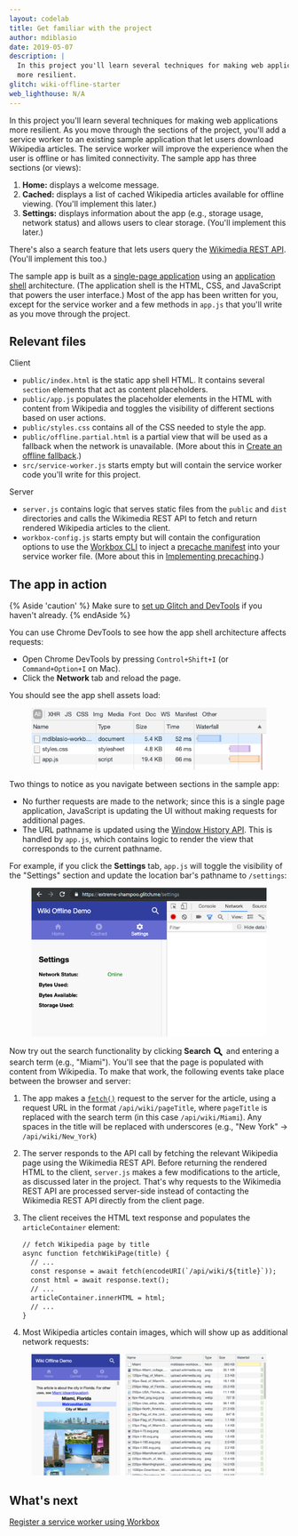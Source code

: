 ```yaml
---
layout: codelab
title: Get familiar with the project
author: mdiblasio
date: 2019-05-07
description: |
  In this project you'll learn several techniques for making web applications
  more resilient.
glitch: wiki-offline-starter
web_lighthouse: N/A
---
```


In this project you'll learn several techniques for making web applications
more resilient. As you move through the sections of the project, you'll add a
service worker to an existing sample application that let users download
Wikipedia articles. The service worker will improve the experience when the
user is offline or has limited connectivity. The sample app has three sections
(or views):
1.  __Home:__ displays a welcome message.
1.  __Cached:__ displays a list of cached Wikipedia articles available for
offline viewing. (You'll implement this later.)
1.  __Settings:__ displays information about the app (e.g., storage usage,
  network status) and allows users to clear storage. (You'll implement this
  later.)

There's also a search feature that lets users query the
[Wikimedia REST API](https://en.wikipedia.org/api/rest_v1/). (You'll
implement this too.)

The sample app is built as a
[single-page application](https://en.wikipedia.org/wiki/Single-page_application)
using an [application shell](https://developers.google.com/web/fundamentals/architecture/app-shell)
architecture. (The application shell is the HTML, CSS, and JavaScript that
powers the user interface.) Most of the app has been written for you, except
for the service worker and a few methods in `app.js` that you'll write as you
move through the project.

## Relevant files

Client
+  `public/index.html` is the static app shell HTML. It contains several
   `section` elements that act as content placeholders.
+  `public/app.js` populates the placeholder elements in the HTML with content
   from Wikipedia and toggles the visibility of different sections based on
   user actions.
+  `public/styles.css` contains all of the CSS needed to style the app.
+  `public/offline.partial.html` is a partial view that will be used as a
   fallback when the network is unavailable. (More about this in
   [Create an offline fallback](../codelab-reliability-offline-fallback/).)
+  `src/service-worker.js` starts empty but will contain the service worker
   code you'll write for this project.

Server
+  `server.js` contains logic that serves static files from the `public` and
   `dist` directories and calls the Wikimedia REST API to fetch and return rendered
   Wikipedia articles to the client.
+  `workbox-config.js` starts empty but will contain the configuration options
   to use the [Workbox CLI](https://developers.google.com/web/tools/workbox/modules/workbox-cli)
   to inject a [precache manifest](https://developers.google.com/web/tools/workbox/modules/workbox-precaching#explanation_of_the_precache_list)
   into your service worker file. (More about this in
   [Implementing precaching](../codelab-reliability-precaching/).)

## The app in action
{% Aside 'caution' %}
Make sure to [set up Glitch and DevTools](../codelab-reliability-setup/) if you
haven't already.
{% endAside %}

You can use Chrome DevTools to see how the app shell architecture affects
requests:
+  Open Chrome DevTools by pressing `Control+Shift+I`  (or `Command+Option+I`
   on Mac).
+  Click the __Network__ tab and reload the page.

You should see the app shell assets load:

<figure class="w-figure w-figure--center">
  <img class="w-screenshot" src="./app-shell-assets.png" alt="A screenshot
  of Chrome DevTools showing that the app shell assets have loaded.">
</figure>

Two things to notice as you navigate between sections in the sample app:
+  No further requests are made to the network; since this is a single page
  application, JavaScript is updating the UI without making requests for
  additional pages.
+  The URL pathname is updated using the
   [Window History API](https://developer.mozilla.org/en-US/docs/Web/API/Window/history).
   This is handled by `app.js`, which contains logic to render the view that
   corresponds to the current pathname.

For example, if you click the __Settings__ tab, `app.js` will toggle the
visibility of the "Settings" section and update the location bar's pathname
to `/settings`:

<figure class="w-figure w-figure--center">
  <img class="w-screenshot" src="./settings-section.png" alt="A screenshot
  of the sample app's Settings section.">
</figure>

Now try out the search functionality by clicking __Search__
<img src="./icon-magnifying-glass.svg" alt="Magnifying glass icon."
style="max-width: 20px; vertical-align: text-top;">
and entering a search term (e.g., "Miami"). You'll see that the page is
populated with content from Wikipedia. To make that work, the following events
take place between the browser and server:

1. The app makes a
[`fetch()`](https://developer.mozilla.org/en-US/docs/Web/API/Fetch_API) request
to the server for the article, using a request URL in the format
`/api/wiki/pageTitle`, where `pageTitle` is replaced with the search term (in
  this case `/api/wiki/Miami`). Any spaces in the title will be replaced with
  underscores (e.g., "New York" → `/api/wiki/New_York`)

1. The server responds to the API call by fetching the relevant Wikipedia page
using the Wikimedia REST API. Before returning the rendered HTML to the client,
`server.js` makes a few modifications to the article, as discussed later in the
project. That's why requests to the Wikimedia REST API are processed
server-side instead of contacting the Wikimedia REST API directly from the
client page.

1. The client receives the HTML text response and populates the `articleContainer`
element:

    ```js/3-6
    // fetch Wikipedia page by title
    async function fetchWikiPage(title) {
      // ...
      const response = await fetch(encodeURI(`/api/wiki/${title}`));
      const html = await response.text();
      // ...
      articleContainer.innerHTML = html;
      // ...
    }
    ```

1.  Most Wikipedia articles contain images, which will show up as additional
network requests:

<figure class="w-figure w-figure--center">
  <img class="w-screenshot" src="./image-requests.png" alt="A screenshot
  showing the sample app's network requests for Wikipedia images.">
</figure>

## What's next
[Register a service worker using Workbox](../codelab-reliability-register-service-worker/)
